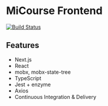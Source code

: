 # MiCourse Frontend

[![Build Status](https://travis-ci.org/Lily-Micourse/MiCourseFrontend.svg?branch=master)](https://travis-ci.org/Lily-Micourse/MiCourseFrontend)

## Features

- Next.js
- React
- mobx, mobx-state-tree
- TypeScript
- Jest + enzyme
- Axios
- Continuous Integration & Delivery